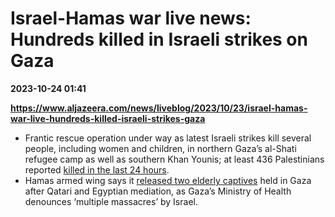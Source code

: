 # Israel-Hamas war live news: Hundreds killed in Israeli strikes on Gaza

**2023-10-24 01:41**

**https://www.aljazeera.com/news/liveblog/2023/10/23/israel-hamas-war-live-hundreds-killed-israeli-strikes-gaza**

*   Frantic rescue operation under way as latest Israeli strikes kill several people, including women and children, in northern Gaza’s al-Shati refugee camp as well as southern Khan Younis; at least 436 Palestinians reported [killed in the last 24 hours](https://www.aljazeera.com/features/2023/10/23/guilt-anguish-of-palestinians-mourning-gaza-from-afar-as-israel-bombs-it).
*   Hamas armed wing says it [released two elderly captives](https://www.aljazeera.com/news/2023/10/23/hamas-releases-two-women-held-hostage-after-egyptian-qatari-diplomacy) held in Gaza after Qatari and Egyptian mediation, as Gaza’s Ministry of Health denounces ‘multiple massacres’ by Israel.